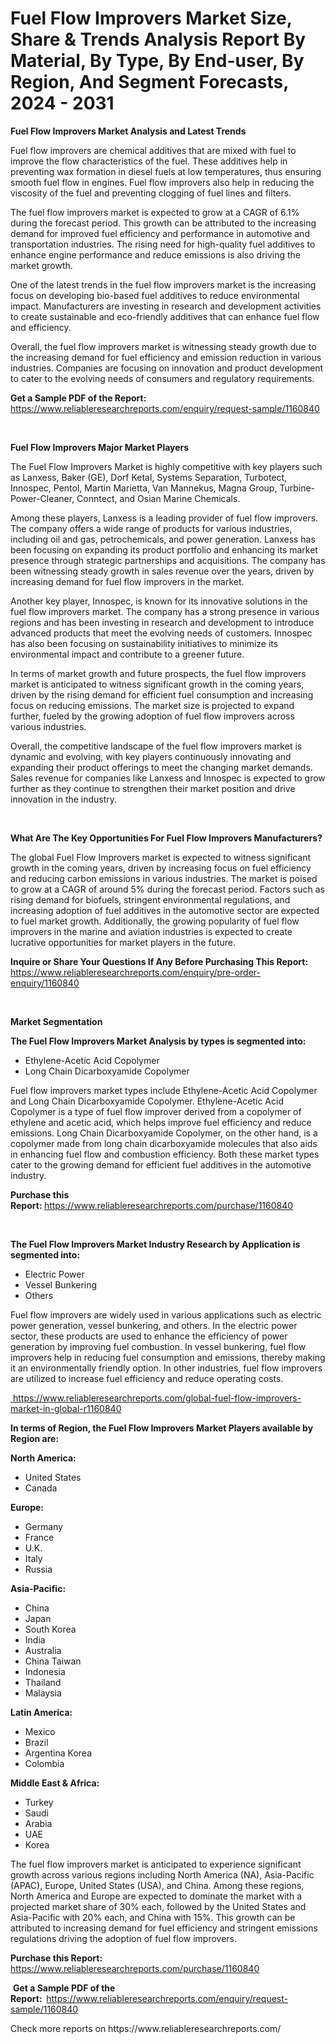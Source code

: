 <p><h1>Fuel Flow Improvers Market Size, Share & Trends Analysis Report By Material, By Type, By End-user, By Region, And Segment Forecasts, 2024 - 2031</h1></p><p><strong>Fuel Flow Improvers Market Analysis and Latest Trends</strong></p>
<p><p>Fuel flow improvers are chemical additives that are mixed with fuel to improve the flow characteristics of the fuel. These additives help in preventing wax formation in diesel fuels at low temperatures, thus ensuring smooth fuel flow in engines. Fuel flow improvers also help in reducing the viscosity of the fuel and preventing clogging of fuel lines and filters.</p><p>The fuel flow improvers market is expected to grow at a CAGR of 6.1% during the forecast period. This growth can be attributed to the increasing demand for improved fuel efficiency and performance in automotive and transportation industries. The rising need for high-quality fuel additives to enhance engine performance and reduce emissions is also driving the market growth.</p><p>One of the latest trends in the fuel flow improvers market is the increasing focus on developing bio-based fuel additives to reduce environmental impact. Manufacturers are investing in research and development activities to create sustainable and eco-friendly additives that can enhance fuel flow and efficiency.</p><p>Overall, the fuel flow improvers market is witnessing steady growth due to the increasing demand for fuel efficiency and emission reduction in various industries. Companies are focusing on innovation and product development to cater to the evolving needs of consumers and regulatory requirements.</p></p>
<p><strong>Get a Sample PDF of the Report:&nbsp;</strong> <a href="https://www.reliableresearchreports.com/enquiry/request-sample/1160840">https://www.reliableresearchreports.com/enquiry/request-sample/1160840</a></p>
<p>&nbsp;</p>
<p><strong>Fuel Flow Improvers Major Market Players</strong></p>
<p><p>The Fuel Flow Improvers Market is highly competitive with key players such as Lanxess, Baker (GE), Dorf Ketal, Systems Separation, Turbotect, Innospec, Pentol, Martin Marietta, Van Mannekus, Magna Group, Turbine-Power-Cleaner, Conntect, and Osian Marine Chemicals. </p><p>Among these players, Lanxess is a leading provider of fuel flow improvers. The company offers a wide range of products for various industries, including oil and gas, petrochemicals, and power generation. Lanxess has been focusing on expanding its product portfolio and enhancing its market presence through strategic partnerships and acquisitions. The company has been witnessing steady growth in sales revenue over the years, driven by increasing demand for fuel flow improvers in the market.</p><p>Another key player, Innospec, is known for its innovative solutions in the fuel flow improvers market. The company has a strong presence in various regions and has been investing in research and development to introduce advanced products that meet the evolving needs of customers. Innospec has also been focusing on sustainability initiatives to minimize its environmental impact and contribute to a greener future.</p><p>In terms of market growth and future prospects, the fuel flow improvers market is anticipated to witness significant growth in the coming years, driven by the rising demand for efficient fuel consumption and increasing focus on reducing emissions. The market size is projected to expand further, fueled by the growing adoption of fuel flow improvers across various industries.</p><p>Overall, the competitive landscape of the fuel flow improvers market is dynamic and evolving, with key players continuously innovating and expanding their product offerings to meet the changing market demands. Sales revenue for companies like Lanxess and Innospec is expected to grow further as they continue to strengthen their market position and drive innovation in the industry.</p></p>
<p>&nbsp;</p>
<p><strong>What Are The Key Opportunities For Fuel Flow Improvers Manufacturers?</strong></p>
<p><p>The global Fuel Flow Improvers market is expected to witness significant growth in the coming years, driven by increasing focus on fuel efficiency and reducing carbon emissions in various industries. The market is poised to grow at a CAGR of around 5% during the forecast period. Factors such as rising demand for biofuels, stringent environmental regulations, and increasing adoption of fuel additives in the automotive sector are expected to fuel market growth. Additionally, the growing popularity of fuel flow improvers in the marine and aviation industries is expected to create lucrative opportunities for market players in the future.</p></p>
<p><strong>Inquire or Share Your Questions If Any Before Purchasing This Report:</strong> <a href="https://www.reliableresearchreports.com/enquiry/pre-order-enquiry/1160840">https://www.reliableresearchreports.com/enquiry/pre-order-enquiry/1160840</a></p>
<p>&nbsp;</p>
<p><strong>Market Segmentation</strong></p>
<p><strong>The Fuel Flow Improvers Market Analysis by types is segmented into:</strong></p>
<p><ul><li>Ethylene-Acetic Acid Copolymer</li><li>Long Chain Dicarboxyamide Copolymer</li></ul></p>
<p><p>Fuel flow improvers market types include Ethylene-Acetic Acid Copolymer and Long Chain Dicarboxyamide Copolymer. Ethylene-Acetic Acid Copolymer is a type of fuel flow improver derived from a copolymer of ethylene and acetic acid, which helps improve fuel efficiency and reduce emissions. Long Chain Dicarboxyamide Copolymer, on the other hand, is a copolymer made from long chain dicarboxyamide molecules that also aids in enhancing fuel flow and combustion efficiency. Both these market types cater to the growing demand for efficient fuel additives in the automotive industry.</p></p>
<p><strong>Purchase this Report:&nbsp;</strong><a href="https://www.reliableresearchreports.com/purchase/1160840">https://www.reliableresearchreports.com/purchase/1160840</a></p>
<p>&nbsp;</p>
<p><strong>The Fuel Flow Improvers Market Industry Research by Application is segmented into:</strong></p>
<p><ul><li>Electric Power</li><li>Vessel Bunkering</li><li>Others</li></ul></p>
<p><p>Fuel flow improvers are widely used in various applications such as electric power generation, vessel bunkering, and others. In the electric power sector, these products are used to enhance the efficiency of power generation by improving fuel combustion. In vessel bunkering, fuel flow improvers help in reducing fuel consumption and emissions, thereby making it an environmentally friendly option. In other industries, fuel flow improvers are utilized to increase fuel efficiency and reduce operating costs.</p></p>
<p><a href="https://www.reliableresearchreports.com/global-fuel-flow-improvers-market-in-global-r1160840">&nbsp;https://www.reliableresearchreports.com/global-fuel-flow-improvers-market-in-global-r1160840</a></p>
<p><strong>In terms of Region, the Fuel Flow Improvers Market Players available by Region are:</strong></p>
<p>
    <p> <strong> North America: </strong>
        <ul>
            <li>United States</li>
            <li>Canada</li>
        </ul>
        </p> 
    <p> <strong> Europe: </strong>
        <ul>
            <li>Germany</li>
            <li>France</li>
            <li>U.K.</li>
            <li>Italy</li>
            <li>Russia</li>
        </ul>
        </p> 
    <p> <strong> Asia-Pacific: </strong>
        <ul>
            <li>China</li>
            <li>Japan</li>
            <li>South Korea</li>
            <li>India</li>
            <li>Australia</li>
            <li>China Taiwan</li>
            <li>Indonesia</li>
            <li>Thailand</li>
            <li>Malaysia</li>
        </ul>
        </p> 
    <p> <strong> Latin America: </strong>
        <ul>
            <li>Mexico</li>
            <li>Brazil</li>
            <li>Argentina Korea</li>
            <li>Colombia</li>
        </ul>
        </p> 
    <p> <strong> Middle East & Africa: </strong>
        <ul>
            <li>Turkey</li>
            <li>Saudi</li>
            <li>Arabia</li>
            <li>UAE</li>
            <li>Korea</li>
        </ul>
    </p>
    </p>
<p><p>The fuel flow improvers market is anticipated to experience significant growth across various regions including North America (NA), Asia-Pacific (APAC), Europe, United States (USA), and China. Among these regions, North America and Europe are expected to dominate the market with a projected market share of 30% each, followed by the United States and Asia-Pacific with 20% each, and China with 15%. This growth can be attributed to increasing demand for fuel efficiency and stringent emissions regulations driving the adoption of fuel flow improvers.</p></p>
<p><strong>Purchase this Report: </strong><a href="https://www.reliableresearchreports.com/purchase/1160840">https://www.reliableresearchreports.com/purchase/1160840</a></p>
<p>&nbsp;<strong>Get a Sample PDF of the Report:&nbsp;&nbsp;</strong><a href="https://www.reliableresearchreports.com/enquiry/request-sample/1160840">https://www.reliableresearchreports.com/enquiry/request-sample/1160840</a></p>
<p><strong></strong></p>
<p>Check more reports on https://www.reliableresearchreports.com/</p>